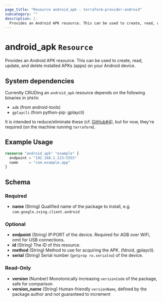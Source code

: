 ```yaml
---
page_title: "Resource android_apk - terraform-provider-android"
subcategory: ""
description: |-
  Provides an Android APK resource. This can be used to create, read, update, and delete installed APKs (apps) on your Android device.
---
```


# android_apk `Resource`

Provides an Android APK resource. This can be used to create, read, update, and delete installed APKs (apps) on your Android device.

## System dependencies

Currently CRUDing an `android_apk` resource depends on the following binaries in `$PATH`:
- `adb` (from android-tools)
- `gplaycli` (from python-pip: gplaycli)

It is intended to reduce/eliminate these (cf. [GitHub#4](//github.com/OJFord/terraform-provider-android/issues/4)), but for now, they're required (on the machine running `terraform`).

## Example Usage

```terraform
resource "android_apk" "example" {
  endpoint = "192.168.1.123:5555"
  name     = "com.example.app"
}
```


<!-- schema generated by tfplugindocs -->
## Schema

### Required

- **name** (String) Qualified name of the package to install, e.g. `com.google.zxing.client.android`

### Optional

- **endpoint** (String) IP:PORT of the device. Required for ADB over WiFi, omit for USB connections.
- **id** (String) The ID of this resource.
- **method** (String) Method to use for acquiring the APK. (fdroid, gplaycli).
- **serial** (String) Serial number (`getprop ro.serialno`) of the device.

### Read-Only

- **version** (Number) Monotonically increasing `versionCode` of the package, safe for comparison
- **version_name** (String) Human-friendly `versionName`, defined by the package author and not guaranteed to increment


